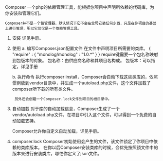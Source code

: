 Composer
	一个php的依赖管理工具，能根据你项目中声明所依赖的代码库，为你安装和管理它们。

	Composer并不是一个包管理器，默认情况下它不会在全局安装任何东西，只是在你项目的基础上进行管理，所以它仅仅是一个依赖管理工具。

1. 安装
	详见手册。

2. 使用
	a. 编写Composer.json配置文件
		在文件中声明项目所需要的类库。
		{
			"require" : {
				"monolog/monolog" : "1.0.*"
			}
		}
		require键需要一个包名称映射到包版本的对象。
		包名称：由供应商名称和其项目名构成。
		包版本：可以指定，详见手册

	b. 执行命令
		执行composer install，Composer会自动下载这些类库的，依照惯例放到vendor目录中，并生成一个autoload.php文件，这个文件加载了composer所下载的所有类文件。

		另外还会创建一个Composer.lock文件到项目的根目录中。

3. 自动加载
	对于库的自动加载信息，Composer生成了一个vendor/autoload.php文件，在项目中引入这个文件，可以得到一个免费的自动加载支持。

	Composer允许你自定义自动加载，详见手册。

4. composer.lock
	Composer初始使用会产生的文件，该文件锁定了你项目中依赖的类库版本。
	在你以后Composer安装类库的时候，会优先按照锁文件中的版本来进行安装类库，哪怕你定义了json文件。
